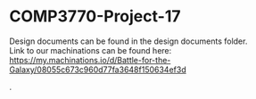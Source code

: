 # COMP3770-Project-17 <br>
Design documents can be found in the design documents folder. <br>
Link to our machinations can be found here: https://my.machinations.io/d/Battle-for-the-Galaxy/08055c673c960d77fa3648f150634ef3d

.

